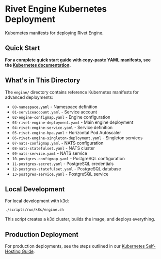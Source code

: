 # Rivet Engine Kubernetes Deployment

Kubernetes manifests for deploying Rivet Engine.

## Quick Start

**For a complete quick start guide with copy-paste YAML manifests, see the [Kubernetes documentation](https://rivet.gg/docs/self-hosting/kubernetes).**

## What's in This Directory

The `engine/` directory contains reference Kubernetes manifests for advanced deployments:

- `00-namespace.yaml` - Namespace definition
- `01-serviceaccount.yaml` - Service account
- `02-engine-configmap.yaml` - Engine configuration
- `03-rivet-engine-deployment.yaml` - Main engine deployment
- `04-rivet-engine-service.yaml` - Service definition
- `05-rivet-engine-hpa.yaml` - Horizontal Pod Autoscaler
- `06-rivet-engine-singleton-deployment.yaml` - Singleton services
- `07-nats-configmap.yaml` - NATS configuration
- `08-nats-statefulset.yaml` - NATS cluster
- `09-nats-service.yaml` - NATS service
- `10-postgres-configmap.yaml` - PostgreSQL configuration
- `11-postgres-secret.yaml` - PostgreSQL credentials
- `12-postgres-statefulset.yaml` - PostgreSQL database
- `13-postgres-service.yaml` - PostgreSQL service

## Local Development

For local development with k3d:

```bash
./scripts/run/k8s/engine.sh
```

This script creates a k3d cluster, builds the image, and deploys everything.

## Production Deployment

For production deployments, see the steps outlined in our [Kubernetes Self-Hosting Guide](https://rivet.gg/docs/self-hosting/kubernetes).
